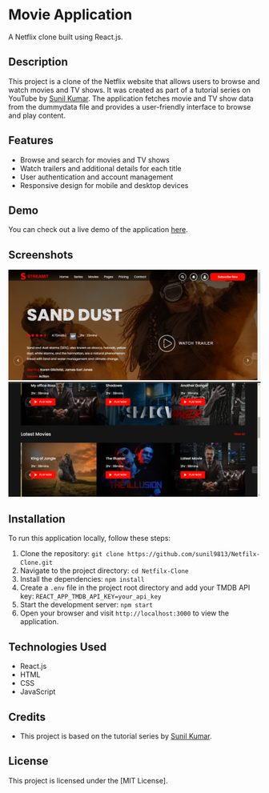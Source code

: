 # Movie Application

A Netflix clone built using React.js.

## Description

This project is a clone of the Netflix website that allows users to browse and watch movies and TV shows. It was created as part of a tutorial series on YouTube by [Sunil Kumar](https://www.youtube.com/watch?v=PCBUcSoiEu4&list=PPSV). The application fetches movie and TV show data from the dummydata file and provides a user-friendly interface to browse and play content.

## Features

- Browse and search for movies and TV shows
- Watch trailers and additional details for each title
- User authentication and account management
- Responsive design for mobile and desktop devices

## Demo

You can check out a live demo of the application [here](https://creative-sorbet-96d1b6.netlify.app/).

## Screenshots

![Screenshot 1](https://github.com/Sehrish-Saddique/movieapp/blob/main/Screenshot%20(107).png)
![Screenshot 2](https://github.com/Sehrish-Saddique/movieapp/blob/main/Screenshot%20(108).png)

## Installation

To run this application locally, follow these steps:

1. Clone the repository: `git clone https://github.com/sunil9813/Netfilx-Clone.git`
2. Navigate to the project directory: `cd Netfilx-Clone`
3. Install the dependencies: `npm install`
4. Create a `.env` file in the project root directory and add your TMDB API key: `REACT_APP_TMDB_API_KEY=your_api_key`
5. Start the development server: `npm start`
6. Open your browser and visit `http://localhost:3000` to view the application.

## Technologies Used

- React.js
- HTML
- CSS
- JavaScript

## Credits

- This project is based on the tutorial series by [Sunil Kumar](https://www.youtube.com/watch?v=PCBUcSoiEu4&list=PPSV).
 
## License

This project is licensed under the [MIT License].

